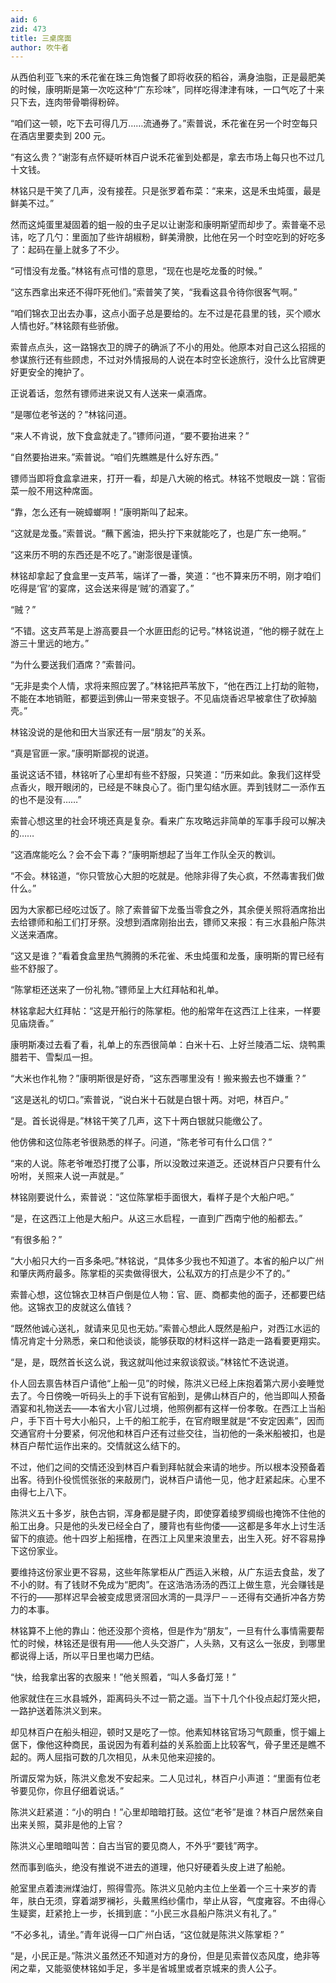 ```yaml
---
aid: 6
zid: 473
title: 三桌席面
author: 吹牛者
---
```


从西伯利亚飞来的禾花雀在珠三角饱餐了即将收获的稻谷，满身油脂，正是最肥美的时候，康明斯是第一次吃这种“广东珍味”，同样吃得津津有味，一口气吃了十来只下去，连肉带骨嚼得粉碎。

“咱们这一顿，吃下去可得几万……流通券了。”索普说，禾花雀在另一个时空每只在酒店里要卖到 200 元。

“有这么贵？”谢澎有点怀疑听林百户说禾花雀到处都是，拿去市场上每只也不过几十文钱。

林铭只是干笑了几声，没有接茬。只是张罗着布菜：“来来，这是禾虫炖蛋，最是鲜美不过。”

然而这炖蛋里凝固着的蛆一般的虫子足以让谢澎和康明斯望而却步了。索普毫不忌讳，吃了几勺：里面加了些许胡椒粉，鲜美滑腴，比他在另一个时空吃到的好吃多了：起码在量上就多了不少。

“可惜没有龙蚤。”林铭有点可惜的意思，“现在也是吃龙蚤的时候。”

“这东西拿出来还不得吓死他们。”索普笑了笑，“我看这县令待你很客气啊。”

“咱们锦衣卫出去办事，这点小面子总是要给的。左不过是花县里的钱，买个顺水人情也好。”林铭颇有些骄傲。

索普点点头，这一路锦衣卫的牌子的确派了不小的用处。他原本对自己这么招摇的参谋旅行还有些顾虑，不过对外情报局的人说在本时空长途旅行，没什么比官牌更好更安全的掩护了。

正说着话，忽然有镖师进来说又有人送来一桌酒席。

“是哪位老爷送的？”林铭问道。

“来人不肯说，放下食盒就走了。”镖师问道，“要不要抬进来？”

“自然要抬进来。”索普说。“咱们先瞧瞧是什么好东西。”

镖师当即将食盒拿进来，打开一看，却是八大碗的格式。林铭不觉眼皮一跳：官衙菜一般不用这种席面。

“靠，怎么还有一碗蟑螂啊！”康明斯叫了起来。

“这就是龙蚤。”索普说。“蘸下酱油，把头拧下来就能吃了，也是广东一绝啊。”

“这来历不明的东西还是不吃了。”谢澎很是谨慎。

林铭却拿起了食盒里一支芦苇，端详了一番，笑道：“也不算来历不明，刚才咱们吃得是‘官’的宴席，这会送来得是‘贼’的酒宴了。”

“贼？”

“不错。这支芦苇是上游高要县一个水匪田彪的记号。”林铭说道，“他的棚子就在上游三十里远的地方。”

“为什么要送我们酒席？”索普问。

“无非是卖个人情，求将来照应罢了。”林铭把芦苇放下，“他在西江上打劫的赃物，不能在本地销赃，都要运到佛山一带来变银子。不见庙烧香迟早被拿住了砍掉脑壳。”

林铭没说的是他和田大当家还有一层“朋友”的关系。

“真是官匪一家。”康明斯鄙视的说道。

虽说这话不错，林铭听了心里却有些不舒服，只笑道：“历来如此。象我们这样受点香火，眼开眼闭的，已经是不昧良心了。衙门里勾结水匪。弄到钱财二一添作五的也不是没有……”

索普心想这里的社会环境还真是复杂。看来广东攻略远非简单的军事手段可以解决的……

“这酒席能吃么？会不会下毒？”康明斯想起了当年工作队全灭的教训。

“不会。林铭道，“你只管放心大胆的吃就是。他除非得了失心疯，不然毒害我们做什么。”

因为大家都已经吃过饭了。除了索普留下龙蚤当零食之外，其余便关照将酒席抬出去给镖师和船工们打牙祭。没想到酒席刚抬出去，镖师又来报：有三水县船户陈洪义送来酒席。

“这又是谁？”看着食盒里热气腾腾的禾花雀、禾虫炖蛋和龙蚤，康明斯的胃已经有些不舒服了。

“陈掌柜还送来了一份礼物。”镖师呈上大红拜帖和礼单。

林铭拿起大红拜帖：“这是开船行的陈掌柜。他的船常年在这西江上往来，一样要见庙烧香。”

康明斯凑过去看了看，礼单上的东西很简单：白米十石、上好兰陵酒二坛、烧鸭熏腊若干、雪梨瓜一担。

“大米也作礼物？”康明斯很是好奇，“这东西哪里没有！搬来搬去也不嫌重？”

“这是送礼的切口。”索普说，“说白米十石就是白银十两。对吧，林百户。”

“是。首长说得是。”林铭干笑了几声，这下十两白银就只能缴公了。

他仿佛和这位陈老爷很熟悉的样子。问道，“陈老爷可有什么口信？”

“来的人说。陈老爷唯恐打搅了公事，所以没敢过来道乏。还说林百户只要有什么吩咐，关照来人说一声就是。”

林铭刚要说什么，索普说：“这位陈掌柜手面很大，看样子是个大船户吧。”

“是，在这西江上他是大船户。从这三水启程，一直到广西南宁他的船都去。”

“有很多船？”

“大小船只大约一百多条吧。”林铭说，“具体多少我也不知道了。本省的船户以广州和肇庆两府最多。陈掌柜的买卖做得很大，公私双方的打点是少不了的。”

索普心想，这位锦衣卫林百户倒是位人物：官、匪、商都卖他的面子，还都要巴结他。这锦衣卫的皮就这么值钱？

“既然他诚心送礼，就请来见见也无妨。”索普心想此人既然是船户，对西江水运的情况肯定十分熟悉，亲口和他谈谈，能够获取的材料这样一路走一路看要更翔实。

“是，是，既然首长这么说，我这就叫他过来叙谈叙谈。”林铭忙不迭说道。

仆人回去禀告林百户请他“上船一见”的时候，陈洪义已经上床抱着第六房小妾睡觉去了。今日傍晚一听码头上的手下说有官船到，是佛山林百户的，他当即叫人预备酒宴和礼物送去――本省大小官儿过境，他照例都有这样一份孝敬。在西江上当船户，手下百十号大小船只，上千的船工舵手，在官府眼里就是“不安定因素”，因而交通官府十分要紧，何况他和林百户还有过些交往，当初他的一条米船被扣，也是林百户帮忙运作出来的。交情就这么结下的。

不过，他们之间的交情还没到林百户看到拜帖就会来请的地步。所以根本没预备着出客。待到仆役慌慌张张的来敲房门，说林百户请他一见，他才赶紧起床。心里不由得七上八下。

陈洪义五十多岁，肤色古铜，浑身都是腱子肉，即使穿着绫罗绸缎也掩饰不住他的船工出身。只是他的头发已经全白了，腰背也有些佝偻――这都是多年水上讨生活留下的痕迹。他十四岁上船摇橹，在西江上风里来浪里去，出生入死。好不容易挣下这份家业。

要维持这份家业更不容易，这些年陈掌柜从广西运入米粮，从广东运去食盐，发了不小的财。有了钱财不免成为“肥肉”。在这浩浩汤汤的西江上做生意，光会赚钱是不行的――那样迟早会被变成思贤滘回水湾的一具浮尸－－还得有交通折冲各方势力的本事。

林铭算不上他的靠山：他还没那个资格，但是作为“朋友”，一旦有什么事情需要帮忙的时候，林铭还是很有用――他人头交游广，人头熟，又有这么一张皮，到哪里都说得上话，所以平日里也竭力巴结。

“快，给我拿出客的衣服来！”他关照着，“叫人多备灯笼！”

他家就住在三水县城外，距离码头不过一箭之遥。当下十几个仆役点起灯笼火把，一路护送着陈洪义到来。

却见林百户在船头相迎，顿时又是吃了一惊。他素知林铭官场习气颇重，惯于媚上倨下，像他这种商民，虽说因为有着利益的关系脸面上比较客气，骨子里还是瞧不起的。两人屈指可数的几次相见，从未见他来迎接的。

所谓反常为妖，陈洪义愈发不安起来。二人见过礼，林百户小声道：“里面有位老爷要见你，你且仔细着说话。”

陈洪义赶紧道：“小的明白！”心里却暗暗打鼓。这位“老爷”是谁？林百户居然亲自出来关照，莫非是他的上官？

陈洪义心里暗暗叫苦：自古当官的要见商人，不外乎“要钱”两字。

然而事到临头，绝没有推说不进去的道理，他只好硬着头皮上进了船舱。

舱室里点着澳洲煤油灯，照得雪亮。陈洪义见舱内主位上坐着一个三十来岁的青年，肤白无须，穿着湖罗襕衫，头戴黑绉纱儒巾，举止从容，气度雍容。不由得心生疑窦，赶紧抢上一步，长揖到底：“小民三水县船户陈洪义有礼了。”

“不必多礼，请坐。”青年说得一口广州白话，“这位就是陈洪义陈掌柜？”

“是，小民正是。”陈洪义虽然还不知道对方的身份，但是见索普仪态风度，绝非等闲之辈，又能驱使林铭如手足，多半是省城里或者京城来的贵人公子。

